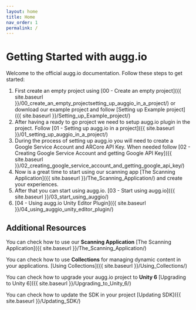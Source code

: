 ```yaml
---
layout: home
title: Home
nav_order: 1
permalink: /
---
```


# Getting Started with augg.io

Welcome to the official augg.io documentation. Follow these steps to get started:

1. First create an empty project using [00 - Create an empty project]({{ site.baseurl }}/00_create_an_empty_projectsetting_up_auggio_in_a_project/) or download our example project and follow [Setting up Example project]({{ site.baseurl }}/Setting_up_Example_project/)
2. After having a ready to go project we need to setup augg.io plugin in the project. Follow [01 - Setting up augg.io in a project]({{ site.baseurl }}/01_setting_up_auggio_in_a_project/)
3. During the process of setting up augg.io you will need to create a Google Service Account and ARCore API Key. When needed follow [02 - Creating Google Service Account and getting Google API Key]({{ site.baseurl }}/02_creating_google_service_account_and_getting_google_api_key/)
4. Now is a great time to start using our scanning app [The Scanning Application]({{ site.baseurl }}/The_Scanning_Application/) and create your experiences.
5. After that you can start using augg.io. [03 - Start using augg.io]({{ site.baseurl }}/03_start_using_auggio/)
6. [04 - Using augg.io Unity Editor Plugin]({{ site.baseurl }}/04_using_auggio_unity_editor_plugin/)

## Additional Resources

You can check how to use our **Scanning Application** [The Scanning Application]({{ site.baseurl }}/The_Scanning_Application/)

You can check how to use **Collections** for managing dynamic content in your applications. [Using Collections]({{ site.baseurl }}/Using_Collections/)

You can check how to upgrade your augg.io project to **Unity 6** [Upgrading to Unity 6]({{ site.baseurl }}/Upgrading_to_Unity_6/)

You can check how to update the SDK in your project [Updating SDK]({{ site.baseurl }}/Updating_SDK/)

